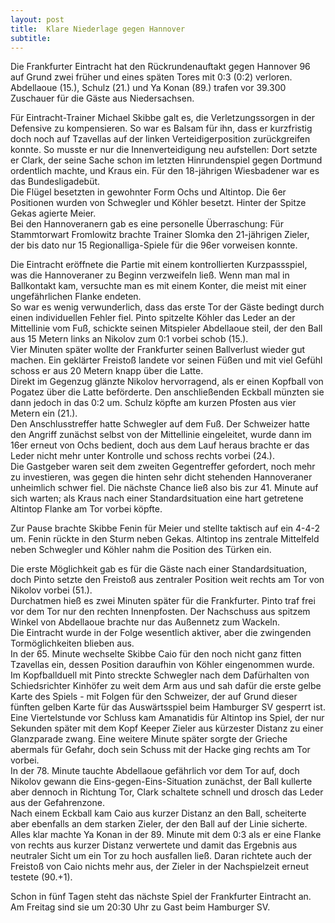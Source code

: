 ```yaml
---
layout: post
title:  Klare Niederlage gegen Hannover
subtitle:  
---
```


Die Frankfurter Eintracht hat den Rückrundenauftakt gegen Hannover 96 auf Grund zwei früher und eines späten Tores mit 0:3 (0:2) verloren. Abdellaoue (15.), Schulz (21.) und Ya Konan (89.) trafen vor 39.300 Zuschauer für die Gäste aus Niedersachsen.

Für Eintracht-Trainer Michael Skibbe galt es, die Verletzungssorgen in der Defensive zu kompensieren. So war es Balsam für ihn, dass er kurzfristig doch noch auf Tzavellas auf der linken Verteidigerposition zurückgreifen konnte. So musste er nur die Innenverteidigung neu aufstellen: Dort setzte er Clark, der seine Sache schon im letzten Hinrundenspiel gegen Dortmund ordentlich machte, und Kraus ein. Für den 18-jährigen Wiesbadener war es das Bundesligadebüt.  
Die Flügel besetzten in gewohnter Form Ochs und Altintop. Die 6er Positionen wurden von Schwegler und Köhler besetzt. Hinter der Spitze Gekas agierte Meier.  
Bei den Hannoveranern gab es eine personelle Überraschung: Für Stammtorwart Fromlowitz brachte Trainer Slomka den 21-jährigen Zieler, der bis dato nur 15 Regionalliga-Spiele für die 96er vorweisen konnte.

Die Eintracht eröffnete die Partie mit einem kontrollierten Kurzpassspiel, was die Hannoveraner zu Beginn verzweifeln ließ. Wenn man mal in Ballkontakt kam, versuchte man es mit einem Konter, die meist mit einer ungefährlichen Flanke endeten.  
So war es wenig verwunderlich, dass das erste Tor der Gäste bedingt durch einen individuellen Fehler fiel. Pinto spitzelte Köhler das Leder an der Mittellinie vom Fuß, schickte seinen Mitspieler Abdellaoue steil, der den Ball aus 15 Metern links an Nikolov zum 0:1 vorbei schob (15.).  
Vier Minuten später wollte der Frankfurter seinen Ballverlust wieder gut machen. Ein geklärter Freistoß landete vor seinen Füßen und mit viel Gefühl schoss er aus 20 Metern knapp über die Latte.  
Direkt im Gegenzug glänzte Nikolov hervorragend, als er einen Kopfball von Pogatez über die Latte beförderte. Den anschließenden Eckball münzten sie dann jedoch in das 0:2 um. Schulz köpfte am kurzen Pfosten aus vier Metern ein (21.).  
Den Anschlusstreffer hatte Schwegler auf dem Fuß. Der Schweizer hatte den Angriff zunächst selbst von der Mittellinie eingeleitet, wurde dann im 16er erneut von Ochs bedient, doch aus dem Lauf heraus brachte er das Leder nicht mehr unter Kontrolle und schoss rechts vorbei (24.).  
Die Gastgeber waren seit dem zweiten Gegentreffer gefordert, noch mehr zu investieren, was gegen die hinten sehr dicht stehenden Hannoveraner unheimlich schwer fiel. Die nächste Chance ließ also bis zur 41. Minute auf sich warten; als Kraus nach einer Standardsituation eine hart getretene Altintop Flanke am Tor vorbei köpfte.

Zur Pause brachte Skibbe Fenin für Meier und stellte taktisch auf ein 4-4-2 um. Fenin rückte in den Sturm neben Gekas. Altintop ins zentrale Mittelfeld neben Schwegler und Köhler nahm die Position des Türken ein.

Die erste Möglichkeit gab es für die Gäste nach einer Standardsituation, doch Pinto setzte den Freistoß aus zentraler Position weit rechts am Tor von Nikolov vorbei (51.).  
Durchatmen hieß es zwei Minuten später für die Frankfurter. Pinto traf frei vor dem Tor nur den rechten Innenpfosten. Der Nachschuss aus spitzem Winkel von Abdellaoue brachte nur das Außennetz zum Wackeln.  
Die Eintracht wurde in der Folge wesentlich aktiver, aber die zwingenden Tormöglichkeiten blieben aus.  
In der 65. Minute wechselte Skibbe Caio für den noch nicht ganz fitten Tzavellas ein, dessen Position daraufhin von Köhler eingenommen wurde.  
Im Kopfballduell mit Pinto streckte Schwegler nach dem Dafürhalten von Schiedsrichter Kinhöfer zu weit dem Arm aus und sah dafür die erste gelbe Karte des Spiels - mit Folgen für den Schweizer, der auf Grund dieser fünften gelben Karte für das Auswärtsspiel beim Hamburger SV gesperrt ist.  
Eine Viertelstunde vor Schluss kam Amanatidis für Altintop ins Spiel, der nur Sekunden später mit dem Kopf Keeper Zieler aus kürzester Distanz zu einer Glanzparade zwang. Eine weitere Minute später sorgte der Grieche abermals für Gefahr, doch sein Schuss mit der Hacke ging rechts am Tor vorbei.  
In der 78. Minute tauchte Abdellaoue gefährlich vor dem Tor auf, doch Nikolov gewann die Eins-gegen-Eins-Situation zunächst, der Ball kullerte aber dennoch in Richtung Tor, Clark schaltete schnell und drosch das Leder aus der Gefahrenzone.  
Nach einem Eckball kam Caio aus kurzer Distanz an den Ball, scheiterte aber ebenfalls an dem starken Zieler, der den Ball auf der Linie sicherte.  
Alles klar machte Ya Konan in der 89. Minute mit dem 0:3 als er eine Flanke von rechts aus kurzer Distanz verwertete und damit das Ergebnis aus neutraler Sicht um ein Tor zu hoch ausfallen ließ. Daran richtete auch der Freistoß von Caio nichts mehr aus, der Zieler in der Nachspielzeit erneut testete (90.+1).

Schon in fünf Tagen steht das nächste Spiel der Frankfurter Eintracht an. Am Freitag sind sie um 20:30 Uhr zu Gast beim Hamburger SV.
